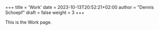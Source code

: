 +++
title = 'Work'
date = 2023-10-13T20:52:21+02:00
author = "Dennis Schoepf"
draft = false
weight = 3
+++

This is the Work page.
